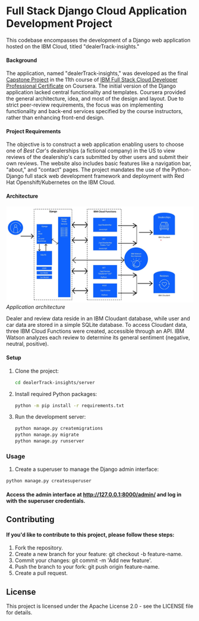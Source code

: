 # Full Stack Django Cloud Application Development Project

This codebase encompasses the development of a Django web application hosted on the IBM Cloud, titled "dealerTrack-insights."

#### Background
The application, named "dealerTrack-insights," was developed as the final [Capstone Project](https://www.coursera.org/learn/ibm-cloud-native-full-stack-development-capstone?specialization=ibm-full-stack-cloud-developer) in the 11th course of [IBM Full Stack Cloud Developer Professional Certificate](https://www.coursera.org/professional-certificates/ibm-full-stack-cloud-developer) on Coursera. The initial version of the Django application lacked central functionality and templates. Coursera provided the general architecture, idea, and most of the design and layout. Due to strict peer-review requirements, the focus was on implementing functionality and back-end services specified by the course instructors, rather than enhancing front-end design.

#### Project Requirements
The objective is to construct a web application enabling users to choose one of *Best Car*'s dealerships (a fictional company) in the US to view reviews of the dealership's cars submitted by other users and submit their own reviews. The website also includes basic features like a navigation bar, "about," and "contact" pages. The project mandates the use of the Python-Django full stack web development framework and deployment with Red Hat Openshift/Kubernetes on the IBM Cloud.

#### Architecture
![Application architecture model](softwareArchitecture.jpg)
_Application architecture_

Dealer and review data reside in an IBM Cloudant database, while user and car data are stored in a simple SQLite database. To access Cloudant data, three IBM Cloud Functions were created, accessible through an API. IBM Watson analyzes each review to determine its general sentiment (negative, neutral, positive).

#### Setup
1. Clone the project:

    ```bash
    cd dealerTrack-insights/server
    ```

2. Install required Python packages:

    ```bash
    python -m pip install -r requirements.txt
    ```

3. Run the development server:

    ```bash
    python manage.py createmigrations
    python manage.py migrate
    python manage.py runserver
    ```

### Usage

1. Create a superuser to manage the Django admin interface:

  ```bash
  python manage.py createsuperuser
  ```

#### Access the admin interface at http://127.0.0.1:8000/admin/ and log in with the superuser credentials.

## Contributing

#### If you'd like to contribute to this project, please follow these steps:

1. Fork the repository.
2. Create a new branch for your feature: git checkout -b feature-name.
3. Commit your changes: git commit -m 'Add new feature'.
4. Push the branch to your fork: git push origin feature-name.
5. Create a pull request.

## License
This project is licensed under the Apache License 2.0 - see the LICENSE file for details.